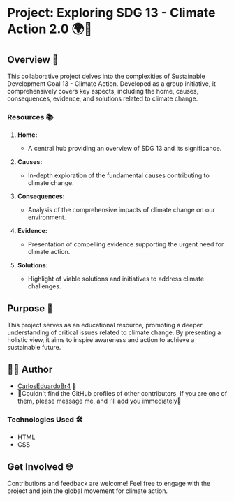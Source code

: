 # Project: Exploring SDG 13 - Climate Action 2.0 🌍🌱

## Overview 🚀

This collaborative project delves into the complexities of Sustainable Development Goal 13 - Climate Action. Developed as a group initiative, it comprehensively covers key aspects, including the home, causes, consequences, evidence, and solutions related to climate change.

### Resources 📚

1. **Home:**
   - A central hub providing an overview of SDG 13 and its significance.

2. **Causes:**
   - In-depth exploration of the fundamental causes contributing to climate change.

3. **Consequences:**
   - Analysis of the comprehensive impacts of climate change on our environment.

4. **Evidence:**
   - Presentation of compelling evidence supporting the urgent need for climate action.

5. **Solutions:**
   - Highlight of viable solutions and initiatives to address climate challenges.

## Purpose 🎯

This project serves as an educational resource, promoting a deeper understanding of critical issues related to climate change. By presenting a holistic view, it aims to inspire awareness and action to achieve a sustainable future.

## 👨‍💻 Author

- [CarlosEduardoBr4](https://github.com/CarlosEduardoBr04) 🚀
- 🚨Couldn't find the GitHub profiles of other contributors. If you are one of them, please message me, and I'll add you immediately🚨

### Technologies Used 🛠️

- HTML
- CSS

## Get Involved 🌐

Contributions and feedback are welcome! Feel free to engage with the project and join the global movement for climate action.
